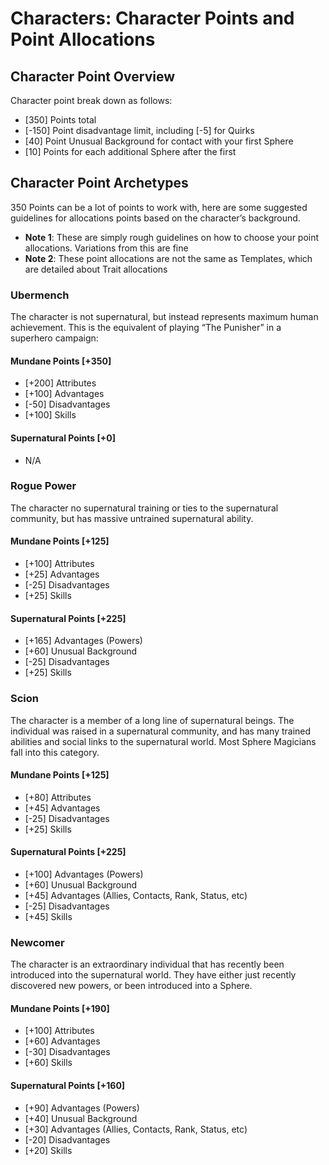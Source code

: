 # Characters: Character Points and Point Allocations

## Character Point Overview

Character point break down as follows:

 - [350] Points total
 - [-150] Point disadvantage limit, including [-5] for Quirks
 - [40] Point Unusual Background for contact with your first Sphere
 - [10] Points for each additional Sphere after the first

## Character Point Archetypes

350 Points can be a lot of points to work with, here are some suggested guidelines for allocations
points based on the character’s background.

* **Note 1**: These are simply rough guidelines on how to choose your point allocations. Variations from this are fine
* **Note 2**: These point allocations are not the same as Templates, which are detailed about Trait allocations

### Ubermench
The character is not supernatural, but instead represents maximum human achievement. This is the equivalent of playing “The Punisher” in a superhero campaign:

#### Mundane Points [+350]
* [+200] Attributes
* [+100] Advantages
* [-50] Disadvantages
* [+100] Skills

#### Supernatural Points [+0]
* N/A

### Rogue Power
The character no supernatural training or ties to the supernatural community, but has massive untrained supernatural ability.

#### Mundane Points [+125]
* [+100] Attributes
* [+25] Advantages
* [-25] Disadvantages
* [+25] Skills

#### Supernatural Points [+225]
* [+165] Advantages (Powers)
* [+60] Unusual Background
* [-25] Disadvantages
* [+25] Skills

### Scion
The character is a member of a long line of supernatural beings. The individual was raised in a supernatural
community, and has many trained abilities and social links to the supernatural world.
Most Sphere Magicians fall into this category.

#### Mundane Points [+125]
* [+80] Attributes
* [+45] Advantages
* [-25] Disadvantages
* [+25] Skills

#### Supernatural Points [+225]
* [+100] Advantages (Powers)
* [+60] Unusual Background
* [+45] Advantages (Allies, Contacts, Rank, Status, etc)
* [-25] Disadvantages
* [+45] Skills

### Newcomer
The character is an extraordinary individual that has recently been introduced into the supernatural world.
They have either just recently discovered new powers, or been introduced into a Sphere.

#### Mundane Points [+190]
* [+100] Attributes
* [+60] Advantages
* [-30] Disadvantages
* [+60] Skills

#### Supernatural Points [+160]
* [+90] Advantages (Powers)
* [+40] Unusual Background
* [+30] Advantages (Allies, Contacts, Rank, Status, etc)
* [-20] Disadvantages
* [+20] Skills


